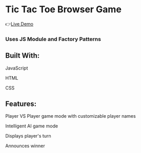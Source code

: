 # Tic Tac Toe Browser Game

:point_right:[Live Demo](https://isabelleann.github.io/TICTACTOE/)

### Uses JS Module and Factory Patterns

## Built With:
JavaScript

HTML

CSS

## Features:
Player VS Player game mode with customizable player names

Intelligent AI game mode

Displays player's turn

Announces winner


